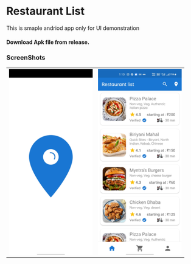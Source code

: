 <h1>Restaurant List</h1>

<p>This is smaple andriod app only for UI demonstration</p>
<h4>Download Apk file from release.</h4>
<h3>ScreenShots</h3>

<table style="width:100%">
          <tr>
              <td><img src ="https://github.com/Lazy-Lad/Resturant_app/blob/master/Screenshot_2021-04-03-01-11-02-30_bbdabc890c060c5268e545f76bcf6d42.jpg" width= 220px;></td>
              <td><img src ="https://github.com/Lazy-Lad/Resturant_app/blob/master/Screenshot_2021-04-03-01-10-55-52_bbdabc890c060c5268e545f76bcf6d42.jpg" width= 220px></td>
          </tr>
</table>




